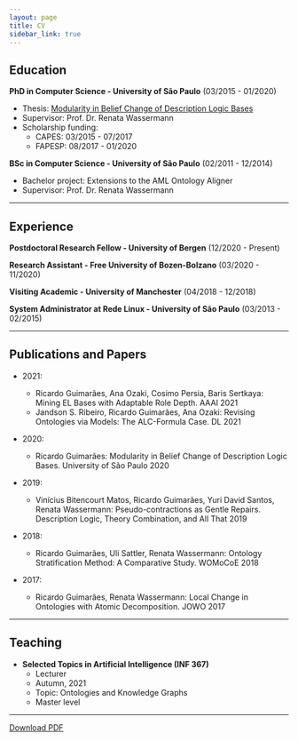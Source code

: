 ```yaml
---
layout: page
title: CV
sidebar_link: true
---
```

## Education

**PhD in Computer Science - University of São Paulo**
(03/2015 - 01/2020)
- Thesis: [Modularity in Belief Change of Description Logic Bases](https://www.teses.usp.br/teses/disponiveis/45/45134/tde-19032020-043422/publico/thesis.pdf)
- Supervisor: Prof. Dr. Renata Wassermann
- Scholarship funding:
    - CAPES: 03/2015 - 07/2017
    - FAPESP: 08/2017 - 01/2020


**BSc in Computer Science - University of São Paulo**
(02/2011 - 12/2014)
- Bachelor project: Extensions to the AML Ontology Aligner
- Supervisor: Prof. Dr. Renata Wassermann

----------------------------------------------------------------------
## Experience

**Postdoctoral Research Fellow - University of Bergen**
(12/2020 - Present)

**Research Assistant - Free University of Bozen-Bolzano**
(03/2020 - 11/2020)

**Visiting Academic - University of Manchester** 
(04/2018 - 12/2018)

**System Administrator at Rede Linux - University of São Paulo**
(03/2013 - 02/2015)

----------------------------------------------------------------------
## Publications and Papers

- 2021:
    - Ricardo Guimarães, Ana Ozaki, Cosimo Persia, Baris Sertkaya: Mining EL Bases with Adaptable Role Depth. AAAI 2021
    - Jandson S. Ribeiro, Ricardo Guimarães, Ana Ozaki: Revising Ontologies via Models: The ALC-Formula Case. DL 2021

- 2020:
    - Ricardo Guimarães: Modularity in Belief Change of Description Logic Bases. University of São Paulo 2020

- 2019:
    - Vinícius Bitencourt Matos, Ricardo Guimarães, Yuri David Santos, Renata Wassermann: Pseudo-contractions as Gentle Repairs. Description Logic, Theory Combination, and All That 2019

- 2018:
    - Ricardo Guimarães, Uli Sattler, Renata Wassermann: Ontology Stratification Method: A Comparative Study. WOMoCoE 2018

- 2017:
    - Ricardo Guimarães, Renata Wassermann: Local Change in Ontologies with Atomic Decomposition. JOWO 2017

----------------------------------------------------------------------
## Teaching

- **Selected Topics in Artificial Intelligence (INF 367)** 
    - Lecturer
    - Autumn, 2021
    - Topic: Ontologies and Knowledge Graphs 
    - Master level

----------------------------------------------------------------------

[Download PDF](cv.pdf)
